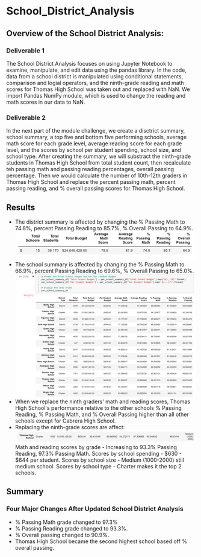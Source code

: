 # School_District_Analysis
## Overview of the School District Analysis:
### Deliverable 1
The School District Analysis focuses on using Jupyter Notebook to examine, manipulate, and edit data using the pandas library. In the code, data from a school district is manipulated using conditional statements, comparison and logial operators, and the ninth-grade reading and math scores for Thomas High School was taken out and replaced with NaN. We import Pandas NumPy module, which is used to change the reading and math scores in our data to NaN.
### Deliverable 2
In the next part of the module challenge, we create a disctrict summary, school summary, a top five and bottom five performing schools, average math score for each grade level, average reading score for each grade level, and the scores by school per student spending, school size, and school type. After creating the summary, we will substract the ninth-grade students in Thomas High School from total student count, then recalculate teh passing math and passing reading percentages, overall passing percentage. Then we would calculate the number of 10th-12th graders in Thomas High School and replace the percent passing math, percent passing reading, and % overall passing scores for Thomas High School.
## Results
* The district summary is affected by changing the % Passing Math to 74.8%, percent Passing Reading to 85.7%, % Overall Passing to 64.9%.
![GitHub](https://github.com/damansandhu/School_District_Analysis/blob/main/Resources/ScreenShot_1.png)
* The school summary is affected by changing the % Passing Math to 66.9%, percent Passing Reading to 69.6%, % Overall Passing to 65.0%.
![GitHub](https://raw.githubusercontent.com/damansandhu/School_District_Analysis/main/Resources/ScreenShot_2.png)
* When we replace the ninth graders' math and reading scores, Thomas High School's performance relative to the other schools % Passing Reading, % Passing Math, and % Overall Passing higher than all other schools except for Cabrera High School.
* Replacing the ninth-grade scores are affect:
![GitHub](https://raw.githubusercontent.com/damansandhu/School_District_Analysis/main/Resources/ScreenShot_3.png)
Math and reading scores by grade - Increasing to 93.3% Passing Reading, 97.3% Passing Math.
Scores by school spending - $630 - $644 per student.
Scores by school size - Medium (1000-2000) still medium school.
Scores by school type - Charter makes it the top 2 schools.
## Summary
### Four Major Changes After Updated School District Analysis
* % Passing Math grade changed to 97.3%
* % Passing Reading grade changed to 93.3%.
* % Overall passing changed to 90.9%.
* Thomas High School became the second highest school based off % overall passing.
